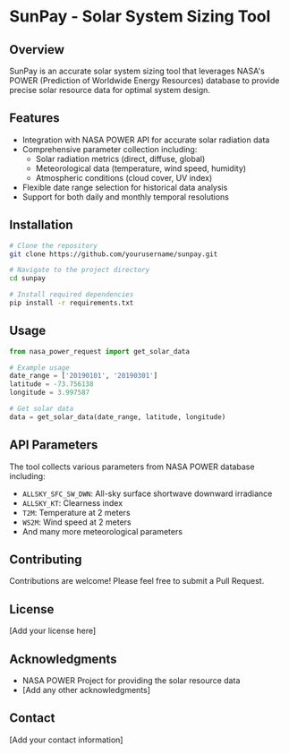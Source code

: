 # SunPay - Solar System Sizing Tool

## Overview
SunPay is an accurate solar system sizing tool that leverages NASA's POWER (Prediction of Worldwide Energy Resources) database to provide precise solar resource data for optimal system design.

## Features
- Integration with NASA POWER API for accurate solar radiation data
- Comprehensive parameter collection including:
  - Solar radiation metrics (direct, diffuse, global)
  - Meteorological data (temperature, wind speed, humidity)
  - Atmospheric conditions (cloud cover, UV index)
- Flexible date range selection for historical data analysis
- Support for both daily and monthly temporal resolutions

## Installation
```bash
# Clone the repository
git clone https://github.com/yourusername/sunpay.git

# Navigate to the project directory
cd sunpay

# Install required dependencies
pip install -r requirements.txt
```

## Usage
```python
from nasa_power_request import get_solar_data

# Example usage
date_range = ['20190101', '20190301']
latitude = -73.756138
longitude = 3.997587

# Get solar data
data = get_solar_data(date_range, latitude, longitude)
```

## API Parameters
The tool collects various parameters from NASA POWER database including:
- `ALLSKY_SFC_SW_DWN`: All-sky surface shortwave downward irradiance
- `ALLSKY_KT`: Clearness index
- `T2M`: Temperature at 2 meters
- `WS2M`: Wind speed at 2 meters
- And many more meteorological parameters

## Contributing
Contributions are welcome! Please feel free to submit a Pull Request.

## License
[Add your license here]

## Acknowledgments
- NASA POWER Project for providing the solar resource data
- [Add any other acknowledgments]

## Contact
[Add your contact information]